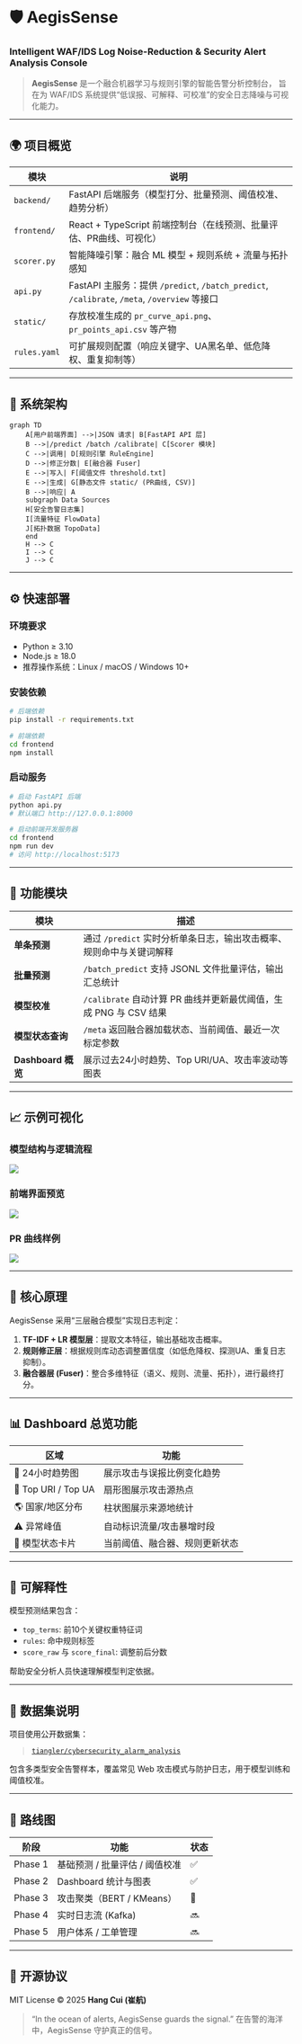 # 🛡️ AegisSense

### Intelligent WAF/IDS Log Noise-Reduction & Security Alert Analysis Console

> **AegisSense** 是一个融合机器学习与规则引擎的智能告警分析控制台，
> 旨在为 WAF/IDS 系统提供“低误报、可解释、可校准”的安全日志降噪与可视化能力。

---

## 🌍 项目概览

| 模块           | 说明                                                                                  |
| ------------ | ----------------------------------------------------------------------------------- |
| `backend/`   | FastAPI 后端服务（模型打分、批量预测、阈值校准、趋势分析）                                                   |
| `frontend/`  | React + TypeScript 前端控制台（在线预测、批量评估、PR曲线、可视化）                                        |
| `scorer.py`  | 智能降噪引擎：融合 ML 模型 + 规则系统 + 流量与拓扑感知                                                    |
| `api.py`     | FastAPI 主服务：提供 `/predict`, `/batch_predict`, `/calibrate`, `/meta`, `/overview` 等接口 |
| `static/`    | 存放校准生成的 `pr_curve_api.png`、`pr_points_api.csv` 等产物                                  |
| `rules.yaml` | 可扩展规则配置（响应关键字、UA黑名单、低危降权、重复抑制等）                                                     |

---

## 🧩 系统架构

```mermaid
graph TD
    A[用户前端界面] -->|JSON 请求| B[FastAPI API 层]
    B -->|/predict /batch /calibrate| C[Scorer 模块]
    C -->|调用| D[规则引擎 RuleEngine]
    D -->|修正分数| E[融合器 Fuser]
    E -->|写入| F[阈值文件 threshold.txt]
    E -->|生成| G[静态文件 static/ (PR曲线, CSV)]
    B -->|响应| A
    subgraph Data Sources
    H[安全告警日志集]
    I[流量特征 FlowData]
    J[拓扑数据 TopoData]
    end
    H --> C
    I --> C
    J --> C
```

---

## ⚙️ 快速部署

### 环境要求

* Python ≥ 3.10
* Node.js ≥ 18.0
* 推荐操作系统：Linux / macOS / Windows 10+

### 安装依赖

```bash
# 后端依赖
pip install -r requirements.txt

# 前端依赖
cd frontend
npm install
```

### 启动服务

```bash
# 启动 FastAPI 后端
python api.py
# 默认端口 http://127.0.0.1:8000

# 启动前端开发服务器
cd frontend
npm run dev
# 访问 http://localhost:5173
```

---

## 🚀 功能模块

| 模块               | 描述                                             |
| ---------------- | ---------------------------------------------- |
| **单条预测**         | 通过 `/predict` 实时分析单条日志，输出攻击概率、规则命中与关键词解释       |
| **批量预测**         | `/batch_predict` 支持 JSONL 文件批量评估，输出汇总统计        |
| **模型校准**         | `/calibrate` 自动计算 PR 曲线并更新最优阈值，生成 PNG 与 CSV 结果 |
| **模型状态查询**       | `/meta` 返回融合器加载状态、当前阈值、最近一次标定参数                |
| **Dashboard 概览** | 展示过去24小时趋势、Top URI/UA、攻击率波动等图表                 |

---

## 📈 示例可视化

### 模型结构与逻辑流程

![](./static/architecture_diagram.png)

### 前端界面预览

![](./static/dashboard_preview.png)

### PR 曲线样例

![](./static/pr_curve_api.png)

---

## 🧠 核心原理

AegisSense 采用“三层融合模型”实现日志判定：

1. **TF-IDF + LR 模型层**：提取文本特征，输出基础攻击概率。
2. **规则修正层**：根据规则库动态调整置信度（如低危降权、探测UA、重复日志抑制）。
3. **融合器层 (Fuser)**：整合多维特征（语义、规则、流量、拓扑），进行最终打分。

---

## 📊 Dashboard 总览功能

| 区域                  | 功能              |
| ------------------- | --------------- |
| 📅 24小时趋势图          | 展示攻击与误报比例变化趋势   |
| 🧭 Top URI / Top UA | 扇形图展示攻击源热点      |
| 🌎 国家/地区分布          | 柱状图展示来源地统计      |
| ⚠️ 异常峰值             | 自动标识流量/攻击暴增时段   |
| 🧩 模型状态卡片           | 当前阈值、融合器、规则更新状态 |

---

## 🧠 可解释性

模型预测结果包含：

* `top_terms`: 前10个关键权重特征词
* `rules`: 命中规则标签
* `score_raw` 与 `score_final`: 调整前后分数

帮助安全分析人员快速理解模型判定依据。

---

## 🧪 数据集说明

项目使用公开数据集：

> [`tiangler/cybersecurity_alarm_analysis`](https://huggingface.co/datasets/tiangler/cybersecurity_alarm_analysis)

包含多类型安全告警样本，覆盖常见 Web 攻击模式与防护日志，用于模型训练和阈值校准。

---

## 🔧 路线图

| 阶段      | 功能                  | 状态 |
| ------- | ------------------- | -- |
| Phase 1 | 基础预测 / 批量评估 / 阈值校准  | ✅  |
| Phase 2 | Dashboard 统计与图表     | ✅  |
| Phase 3 | 攻击聚类（BERT / KMeans） | 🚧 |
| Phase 4 | 实时日志流 (Kafka)       | 🔜 |
| Phase 5 | 用户体系 / 工单管理         | 🔜 |

---

## 🤝 开源协议

MIT License © 2025 **Hang Cui (崔航)**

> “In the ocean of alerts, AegisSense guards the signal.”
> 在告警的海洋中，AegisSense 守护真正的信号。
